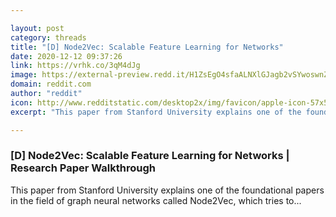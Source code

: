 ```yaml
---

layout: post
category: threads
title: "[D] Node2Vec: Scalable Feature Learning for Networks"
date: 2020-12-12 09:37:26
link: https://vrhk.co/3qM4dJg
image: https://external-preview.redd.it/H1ZsEgO4sfaALNXlGJagb2vSYwoswnZSME_QMwNvPac.jpg?width=480&height=251.308900524&auto=webp&crop=480:251.308900524,smart&s=345120b88138ea02cb555afdcecfe9c2e0c33900
domain: reddit.com
author: "reddit"
icon: http://www.redditstatic.com/desktop2x/img/favicon/apple-icon-57x57.png
excerpt: "This paper from Stanford University explains one of the foundational papers in the field of graph neural networks called Node2Vec, which tries to..."

---
```


### [D] Node2Vec: Scalable Feature Learning for Networks | Research Paper Walkthrough

This paper from Stanford University explains one of the foundational papers in the field of graph neural networks called Node2Vec, which tries to...